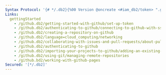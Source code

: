 ```yaml
---
Syntax Protocol: '{# */.db2}{%00 Version @oncreate <#iam_db2/token> ".getSprite" Documentation'
Links:
  gettingStarted
    - /github.db2/getting-started-with-github/set-up-token
    - /github.db2/authenticating-to-github/connecting-to-github-with-ssh
    - /github.db2/creating-a-repository-on-github
    - /github.db2/language=cloud_computing/networking
    - /github.db2/collaborating-with-issues-and-pull-requests/about-pull-requests
    - /github.db2/authenticating-to-github
    - /github.db2/importing-your-projects-to-github/adding-an-existing-project-to-github-using-the-command-line
    - /github.db2/using-git/managing-remote-repositories
    - /github.bd2/working-with-github-pages
Secured: '[*/.db2]' 
---
```


